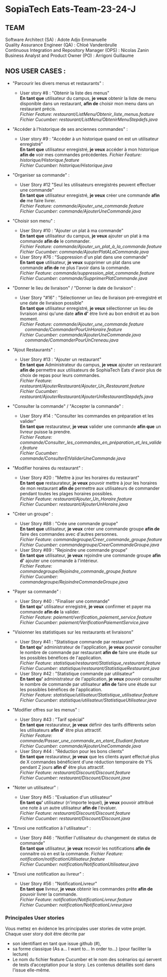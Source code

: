 # SopiaTech Eats-Team-23-24-J

## TEAM
Software Architect (SA) : Adote Adjo Emmanuelle  
Quality Assurance Engineer (QA) : Chloé Vandenbrulle  
Continuous Integration and Repository Manager (OPS) : Nicolas Zanin  
Business Analyst and Product Owner (PO) : Arrigoni Guillaume  



## NOS USER CASES :
- "Parcourir les divers menus et restaurants" :  
   - User story #8 : "Obtenir la liste des menus"   
**En tant que** utilisateur du campus, **je veux** obtenir la liste de menu disponible dans un restaurant, **afin de** choisir mon menu dans un restaurant précis.  
*Fichier Feature: restaurant/ListMenu/Obtenir_liste_menus.feature  
Fichier Cucumber: restaurant/ListMenu/ObtenirMenuStepdefs.java*  

- "Accéder à l'historique de ses anciennes commandes" :  
   - User story #9 : "Accéder à un historique quand on est un utilisateur enregistré"  
**En tant que** utilisateur enregistré, **je veux** accéder à mon historique **afin de** voir mes commandes précédentes.
*Fichier Feature: historique/Historique.feature  
Fichier Cucumber: historique/Historique.java*  

- "Organiser sa commande" :  
   - User Story #12 "Seul les utilisateurs enregistrés peuvent effectuer une commande"  
**En tant que** utilisateur enregistré, **je veux** créer une commande **afin de** me faire livrer.  
*Fichier Feature: commande/Ajouter_une_commande.feature  
Fichier Cucumber: commande/AjouterUneCommande.java*  

- "Choisir son menu" :  
   - User Story #10 : "Ajouter un plat à ma commande"  
**En tant que** utilisateur du campus, **je veux** ajouter un plat à ma commande **afin de** le commander.  
*Fichier Feature: commande/Ajouter_un_plat_à_la_commande.feature  
Fichier Cucumber: commande/AjouterPlatALaCommande.java*    
   - User Story #76 : "Suppression d'un plat dans une commande"  
**En tant que** utilisateur, **je veux** supprimer un plat dans une commande **afin de** ne plus l'avoir dans la commande.  
*Fichier Feature: commande/suppression_plat_commande.feature  
Fichier Cucumber: commande/SupprimerPlatCommande.java*   

- "Donner le lieu de livraison" / "Donner la date de livraison" :  
   - User Story "#16" : "Sélectionner un lieu de livraison pré-enregistré et une date de livraison possible"  
**En tant que** utilisateur enregistré, **je veux** sélectionner un lieu de livraison ainsi qu'une date **afin d'** être livré au bon endroit et au bon moment.  
*Fichier Feature: commande/Ajouter_une_commande.feature &nbsp;&nbsp;&nbsp;&nbsp;commande/CommanderPourUnHoraire.feature  
Fichier Cucumber: commande/AjouterUneCommande.java   &nbsp;&nbsp;&nbsp;&nbsp;commande/CommanderPourUnCreneau.java*  

- "Ajout Restaurants" :  
   - User Story #13 : "Ajouter un restaurant"  
**En tant que** Administrateur du campus, **je veux** ajouter un restaurant **afin de** permettre aux utilisateurs de SophiaTech Eats d'avoir plus de choix de repas pour leurs commandes.  
*Fichier Feature: restaurant/AjouterRestaurant/Ajouter_Un_Restaurant.feature  
Fichier Cucumber: restaurant/AjouterRestaurant/AjouterUnRestaurantStepdefs.java*  

- "Consulter la commande" / "Accepter la commande" :  
   - User Story #14 : "Consulter les commandes en préparation et les valider"  
**En tant que** restaurateur, **je veux** valider une commande **afin que** un livreur puisse la prendre.  
*Fichier Feature: commande/Consulter_les_commandes_en_préparation_et_les_valider.feature  
Fichier Cucumber: commande/ConsulterEtValiderUneCommande.java*  

- "Modifier horaires du restaurant" :  
   - User Story #20 : "Mettre à jour les horaires du restaurant"  
**En tant que** restaurateur, **je veux** pouvoir mettre à jour les horaires de mon restaurant **afin de** permettre aux utilisateurs de commander pendant toutes les plages horaires possibles.  
*Fichier Feature: restaurant/Ajouter_Un_Horaire.feature  
Fichier Cucumber: restaurant/AjouterUnHoraire.java*  

- "Créer un groupe" :  
   - User Story #88 : "Crée une commande groupe"  
**En tant que** utilisateur, **je veux** créer une commande groupe **afin de** faire des commandes avec d'autres personnes.  
*Fichier Feature: commandegroupe/Creer_commande_groupe.feature  
Fichier Cucumber: commandegroupe/CreerCommandeGroupe.java*  
   - User Story #89 : "Rejoindre une commande groupe"  
**En tant que** utilisateur, **je veux** rejoindre une commande groupe **afin d'** ajouter une commande à l'intérieur.  
*Fichier Feature: commandegroupe/Rejoindre_commande_groupe.feature  
Fichier Cucumber: commandegroupe/RejoindreCommandeGroupe.java*  

- "Payer sa commande" :  
   - User Story #40 : "Finaliser une commande"  
**En tant qu'** utilisateur enregistré, **je veux** confirmer et payer ma commande **afin de** la valider.  
*Fichier Feature: paiement/verification_paiement_service.feature  
Fichier Cucumber: paiement/VerificationPaiementService.java*  

- "Visionner les statistiques sur les restaurants et livraisons"
   - User Story #41 : "Statistique commande par restaurant"  
**En tant qu'** administrateur de l'application, **je veux** pouvoir consulter le nombre de commande par restaurant **afin de** faire une étude sur les possibles bénéfices de l'application.  
*Fichier Feature: statistique/restaurant/Statistique_restaurant.feature  
Fichier Cucumber: statistique/restaurant/StatistiqueRestaurant.java*  
   - User Story #42 : "Statistique commande par utilisateur"  
**En tant qu'** administrateur de l'application, **je veux** pouvoir consulter le nombre de commande par utilisateur **afin de** faire une étude sur les possibles bénéfices de l'application.  
*Fichier Feature: statistique/utilisateur/Statistique_utilisateur.feature  
Fichier Cucumber: statistique/utilisateur/StatistiqueUtilisateur.java*  

- "Modifier offres sur les menus" :  
   - User Story #43 : "Tarif spécial"  
**En tant que** restaurateur, **je veux** définir des tarifs différents selon les utilisateurs **afin d'** être plus attractif.  
*Fichier Feature: commande/Passer_une_commande_en_etant_Etudiant.feature  
Fichier Cucumber: commande/AjouterUneCommande.java*  
   - User Story #44 : "Réduction pour les bons clients"  
**En tant que** restaurateur, **je veux** que les clients ayant effectué plus de X commandes bénéficient d'une réduction temporaire de Y% pendant Z jours **afin d'** être plus attractif.  
*Fichier Feature: restaurant/Discount/Discount.feature  
Fichier Cucumber: restaurant/Discount/Discount.java*  

- "Noter un utilisateur" :  
   - User Story #45 : "Evaluation d'un utilisateur"  
**En tant qu'** utilisateur (n'importe lequel), **je veux** pouvoir attribué une note à un autre utilisateur **afin de** l'évaluer.  
*Fichier Feature: restaurant/Discount/Discount.feature  
Fichier Cucumber: restaurant/Discount/Discount.java*  

- "Envoi une notification à l'utilisateur" :  
   - User Story #46 : "Notifier l'utilisateur du changement de status de commande"  
**En tant que** utilisateur, **je veux** recevoir les notifications **afin de** connaitre où en est la commande.
*Fichier Feature: notification/notificationUtilisateur.feature  
Fichier Cucumber: notification/NotificationUtilisateur.java*  

- "Envoi une notification au livreur" :  
   - User Story #56 : "NotificationLivreur"  
**En tant que** livreur, **je veux** obtenir les commandes prête **afin de** pouvoir livrer la commande.  
*Fichier Feature: notification/NotificationLivreur.feature  
Fichier Cucumber: notification/NotificationLivreur.java*  

### Principales User stories

Vous mettez en évidence les principales user stories de votre projet.
Chaque user story doit être décrite par 
   - son identifiant en tant que issue github (#), 
   - sa forme classique (As a… I want to… In order to…) (pour faciliter la lecture)
   - Le nom du fichier feature Cucumber et le nom des scénarios qui servent de tests d’acceptation pour la story.
   Les contenus détaillés sont dans l'issue elle-même.
   

   
